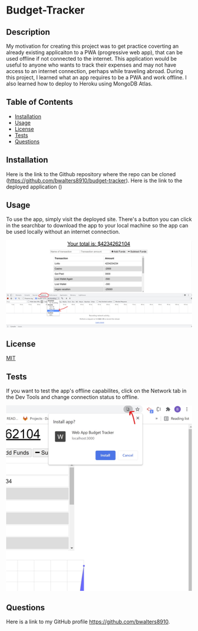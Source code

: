 # Budget-Tracker

## Description

My motivation for creating this project was to get practice coverting an already existing applicaiton to a PWA (progressive web app),  that can be used offline if not connected to the internet. This application would be useful to anyone who wants to track their expenses and may not have access to an internet connection, perhaps while traveling abroad. During this project, I learned what an app requires to be a PWA and work offline. I also learned how to deploy to Heroku using MongoDB Atlas.

## Table of Contents

- [Installation](#installation)
- [Usage](#usage)
- [License](#license)
- [Tests](#tests)
- [Questions](#questions)

## Installation

Here is the link to the Github repository where the repo can be cloned (https://github.com/bwalters8910/budget-tracker). Here is the link to the deployed application ()

## Usage

To use the app, simply visit the deployed site. There's a button you can click in the searchbar to download the app to your local machine so the app can be used locally without an internet connection.

![screenshot1](public/images/Screenshot1.jpg)

## License

[MIT](https://choosealicense.com/licenses/mit/)

## Tests

If you want to test the app's offline capabilites, click on the Network tab in the Dev Tools and change connection status to offline.

![screenshot2](public/images/Screenshot2.jpg)

## Questions

Here is a link to my GitHub profile https://github.com/bwalters8910.